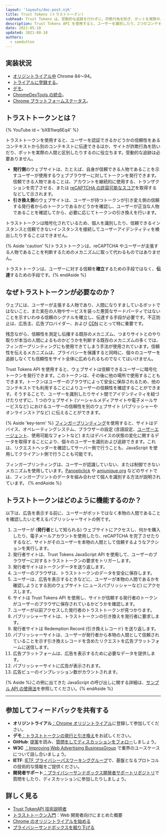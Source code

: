 ```yaml
---
layout: 'layouts/doc-post.njk'
title: Trust Tokens (トラストトークン)
subhead: Trust Tokens は、受動的な追跡を行わずに、詐欺行為を防ぎ、ボットを実際の人間と区別するのに役立つ 新しい API です。
description: Trust Tokens API を使用すると、ユーザーを識別したり、2つのコンテキスト間でアイデンティティを紐づけしたりせずに、あるコンテキストでのユーザーの信頼を別のコンテキストに伝達できます。この API を使用すると、オリジンは信頼できるユーザーに暗号トークンを発行できます。トークンはユーザーのブラウザによって保存されます。その後、ブラウザは他のコンテキストでトークンを使用して、ユーザーの信頼性を評価できます。
date: 2021-05-18
updated: 2021-08-18
authors:
  - samdutton
---
```


## 実装状況

- [オリジントライアル中](https://web.dev/origin-trials/) Chrome 84～94。
- [トライアルに登録する](https://developer.chrome.com/origintrials/#/view_trial/2479231594867458049)。
- [デモ](https://trust-token-demo.glitch.me/)。
- [ChromeDevTools の統合](https://developers.google.com/web/updates/2021/01/devtools?utm_source=devtools#trust-token)。
- [Chrome プラットフォームステータス](https://www.chromestatus.com/feature/5078049450098688)。

## トラストトークンとは？

{% YouTube id = 'bXB1Iwq6Eq4' %}

トラストトークンを使用すると、ユーザーを認証できるかどうかの信頼性をあるコンテキストから別のコンテキストに伝達できるほか、サイトが詐欺行為を防いだり、ボットを実際の人間と区別したりするのに役立ちます。受動的な追跡は必要ありません。

- **発行側**のウェブサイトは、たとえば、自身が信頼できる人物であることを示すユーザーが使用するウェブブラウザーに対してトークンを発行できます。信頼できる人物であることは、アカウントを継続的に使用する、トランザクションを完了させる、または [reCAPTCHA の許容可能なスコア](https://developers.google.com/recaptcha)を取得するなどして示されます。
- **引き換え側**のウェブサイトは、ユーザーが持つトークンが引き変え側の信頼する発行者からのトークンであるかどうかを確認し、ユーザーが正当な人物であることを確認してから、必要に応じてトークンの引き換えを行います。

トラストトークンは暗号化されているため、個人を識別したり、信頼できるインスタンスと信頼できないインスタンスを接続してユーザーアイデンティティを検出したりすることはできません。

{% Aside 'caution' %}トラストトークンは、reCAPTCHA やユーザーが主張する人物であることを判断するためのメカニズムに取って代わるものではありません。

トラストトークンは、ユーザーに対する信頼を**確立**するための手段ではなく、**伝達**するための手段です。{% endAside %}

## なぜトラストトークンが必要なのか？

ウェブには、ユーザーが主張する人物であり、人間になりすましているボットではないこと、また実在の人物やサービスを装った悪質なサードパーティではないことを示すいわゆる信頼のシグナルを確立し、伝達する手段が必要です。不正防止は、広告主、広告プロバイダー、および [CDN](https://www.cloudflare.com/en-gb/learning/cdn/what-is-a-cdn/) にとって特に重要です。

残念ながら、信頼性を測定し伝播する既存のメカニズム、つまりサイトとのやり取りが本当の人間によるものかどうかを判断する既存のメカニズムの多くでは、フィンガープリンティングにも使用できてしまう手法が使用されています。信頼性を伝えるメカニズムは、プライバシーを保護すると同時に、個々のユーザーを追跡しなくても信頼性をサイト全体に広められるものでなくてはいけません。

Trust Tokens API を使用すると、ウェブサイトは信頼できるユーザーに暗号化トークンを発行できます。このトークンは、その後に他の場所で使用することもできます。トークンはユーザーのブラウザによって安全に保存されるため、他のコンテキストでも利用することによりユーザーの信頼性を確認することができます。そうすることで、ユーザーを識別したりサイト間でアイデンティティを紐づけたりせずに、1 つのウェブサイト (ソーシャルメディアサイトや電子メールサービスなど) におけるユーザーの信頼性を別のウェブサイト (パブリッシャーやオンラインストアなど) に伝えることができます。

{% Aside 'key-term' %} [フィンガープリンティング](https://w3c.github.io/fingerprinting-guidance/#passive)を使用すると、サイトはデバイス、オペレーティングシステム、ブラウザーの設定 (言語設定、[ユーザーエージェント](https://developer.mozilla.org/docs/Web/API/NavigatorID/userAgent)、使用可能なフォントなど) またはデバイスの状態の変化に関するデータを取得することにより、個々のユーザーを識別および追跡できます。これは、リクエストヘッダーを確認してサーバー側で行うことも、JavaScript を使用してクライアント側で行うことも可能です。

フィンガープリンティングは、ユーザーが認識していない、または制御できないメカニズムを使用しています。[Panopticlick](https://panopticlick.eff.org/) や [amiunique.org](https://amiunique.org/) などのサイトでは、フィンガープリントのデータを組み合わせて個人を識別する方法が説明されています。 {% endAside %}

## トラストトークンはどのように機能するのか？

以下は、広告を表示する前に、ユーザーがボットではなく本物の人間であることを確認したいと考えるパブリッシャーサイトの例です。

1. ユーザーが (**発行者**として知られる) ウェブサイトにアクセスし、何かを購入したり、電子メールアカウントを使用したり、reCAPTCHA を完了させたりするなど、サイトがそのユーザーを本物の人間として信頼するようなアクションを実行します。
2. 発行者サイトは、Trust Tokens JavaScript API を使用して、ユーザーのブラウザーに対するトラストトークンの要求をトリガーします。
3. 発行者サイトはトークンデータを送り返します。
4. ユーザーのブラウザは、トラストトークンのデータを安全に保存します。
5. ユーザーは、広告を表示するときなどに、ユーザーが本物の人間であるかを確認しようとする別のウェブサイト (ニュースパブリッシャーなど) にアクセスします。
6. サイトは Trust Tokens API を使用し、サイトが信頼する発行者のトークンがユーザーのブラウザに保存されているかどうかを確認します。
7. ユーザーが以前アクセスした発行者のトラストトークンが見つかります。
8. パブリッシャーサイトは、トラストトークンの引き換えを発行者に要求します。
9. 発行者サイトは Redemption Record (引き換えレコード) を送り返します。
10. パブリッシャーサイトは、ユーザーが発行者から本物の人間として信頼されていることを示す引き換えレコードを含めたリクエストを広告プラットフォームに送信します。
11. 広告プラットフォームは、広告を表示するために必要なデータを提供します。
12. パブリッシャーサイトに広告が表示されます。
13. 広告ビューのインプレッション数がカウントされます。

{% Aside %}この例に出てきた JavaScript の呼び出しに関する詳細は、[サンプル API の使用法](https://web.dev/trust-tokens/#sample-api-usage)を参照してください。{% endAside %}

---

## 参加してフィードバックを共有する

- **オリジントライアル**[：Chrome オリジントライアル](https://developer.chrome.com/origintrials/#/view_trial/2479231594867458049)に登録して参加してください。
- **デモ**[：トラストトークンの発行と引き換え](https://trust-token-demo.glitch.me/)をお試しください。
- **GitHub**: [提案](https://github.com/WICG/trust-token-api)を読み、[質問をしてディスカッションをフォロー](https://github.com/WICG/trust-token-api/issues)しましょう。
- **W3C** [：Improving Web Advertising BusinessGroup](https://www.w3.org/community/web-adv/participants) で業界のユースケースについて話し合いましょう。
- **IETF**: [IETF プライバシーパスワーキンググループ](https://datatracker.ietf.org/wg/privacypass/about/)で、基盤となるプロトコルの技術的な情報をご提供ください。
- **開発者サポート**[：プライバシーサンドボックス開発者サポートリポジトリ](https://github.com/GoogleChromeLabs/privacy-sandbox-dev-support)で質問をしたり、ディスカッションに参加したりしましょう。

## 詳しく見る

- [Trust TokenAPI 技術説明者](https://github.com/dvorak42/trust-token-api)
- [トラストトークン入門](https://web.dev/trust-tokens/)：Web 開発者向けにまとめた概要
- [Chrome のオリジントライアルを始める](https://web.dev/origin-trials)
- [プライバシーサンドボックスを掘り下げる](https://web.dev/digging-into-the-privacy-sandbox)
